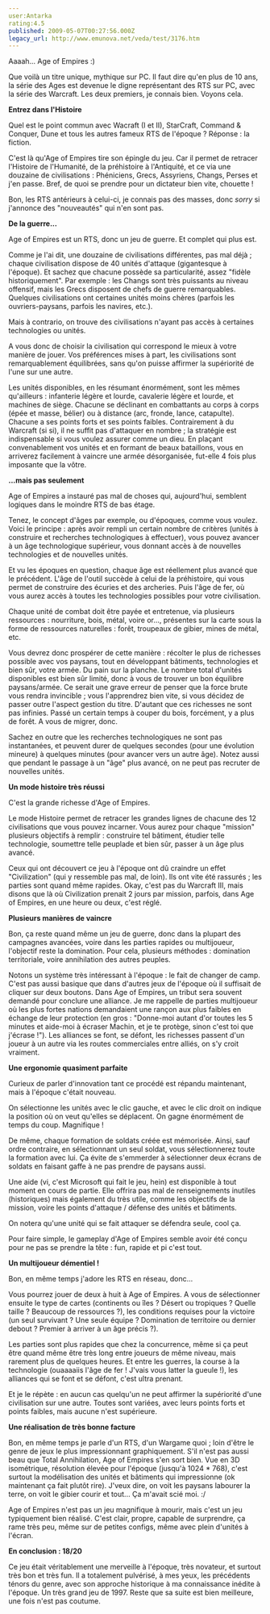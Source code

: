 ```yaml
---
user:Antarka
rating:4.5
published: 2009-05-07T00:27:56.000Z
legacy_url: http://www.emunova.net/veda/test/3176.htm
---
```

Aaaah... Age of Empires :)  

  

Que voilà un titre unique, mythique sur PC. Il faut dire qu'en plus de 10 ans, la série des Ages est devenue le digne représentant des RTS sur PC, avec la série des Warcraft. Les deux premiers, je connais bien. Voyons cela.  

  

**Entrez dans l'Histoire**  

  

Quel est le point commun avec Wacraft (I et II), StarCraft, Command & Conquer, Dune et tous les autres fameux RTS de l'époque ? Réponse : la fiction.  

  

C'est là qu'Age of Empires tire son épingle du jeu. Car il permet de retracer l'Histoire de l'Humanité, de la préhistoire à l'Antiquité, et ce via une douzaine de civilisations : Phéniciens, Grecs, Assyriens, Changs, Perses et j'en passe. Bref, de quoi se prendre pour un dictateur bien vite, chouette !  

  

Bon, les RTS antérieurs à celui-ci, je connais pas des masses, donc _sorry_ si j'annonce des "nouveautés" qui n'en sont pas.  

  

**De la guerre...**  

  

Age of Empires est un RTS, donc un jeu de guerre. Et complet qui plus est.  

  

Comme je l'ai dit, une douzaine de civilisations différentes, pas mal déjà ; chaque civilisation dispose de 40 unités d'attaque (gigantesque à l'époque). Et sachez que chacune possède sa particularité, assez "fidèle historiquement". Par exemple : les Changs sont très puissants au niveau offensif, mais les Grecs disposent de chefs de guerre remarquables. Quelques civilisations ont certaines unités moins chères (parfois les ouvriers-paysans, parfois les navires, etc.).  

  

Mais à contrario, on trouve des civilisations n'ayant pas accès à certaines technologies ou unités.  

  

A vous donc de choisir la civilisation qui correspond le mieux à votre manière de jouer. Vos préférences mises à part, les civilisations sont remarquablement équilibrées, sans qu'on puisse affirmer la supériorité de l'une sur une autre.  

  

Les unités disponibles, en les résumant énormément, sont les mêmes qu'ailleurs : infanterie légère et lourde, cavalerie légère et lourde, et machines de siège. Chacune se déclinant en combattants au corps à corps (épée et masse, bélier) ou à distance (arc, fronde, lance, catapulte). Chacune a ses points forts et ses points faibles. Contrairement à du Warcraft (si si), il ne suffit pas d'attaquer en nombre ; la stratégie est indispensable si vous voulez assurer comme un dieu. En plaçant convenablement vos unités et en formant de beaux bataillons, vous en arriverez facilement à vaincre une armée désorganisée, fut-elle 4 fois plus imposante que la vôtre.  

  

**...mais pas seulement**  

  

Age of Empires a instauré pas mal de choses qui, aujourd'hui, semblent logiques dans le moindre RTS de bas étage.  

  

Tenez, le concept d'âges par exemple, ou d'époques, comme vous voulez. Voici le principe : après avoir rempli un certain nombre de critères (unités à construire et recherches technologiques à effectuer), vous pouvez avancer à un âge technologique supérieur, vous donnant accès à de nouvelles technologies et de nouvelles unités.  

  

Et vu les époques en question, chaque âge est réellement plus avancé que le précédent. L'âge de l'outil succède à celui de la préhistoire, qui vous permet de construire des écuries et des archeries. Puis l'âge de fer, où vous aurez accès à toutes les technologies possibles pour votre civilisation.  

  

Chaque unité de combat doit être payée et entretenue, via plusieurs ressources : nourriture, bois, métal, voire or..., présentes sur la carte sous la forme de ressources naturelles : forêt, troupeaux de gibier, mines de métal, etc.  

  

Vous devrez donc prospérer de cette manière : récolter le plus de richesses possible avec vos paysans, tout en développant bâtiments, technologies et bien sûr, votre armée. Du pain sur la planche. Le nombre total d'unités disponibles est bien sûr limité, donc à vous de trouver un bon équilibre paysans/armée. Ce serait une grave erreur de penser que la force brute vous rendra invincible ; vous l'apprendrez bien vite, si vous décidez de passer outre l'aspect gestion du titre. D'autant que ces richesses ne sont pas infinies. Passé un certain temps à couper du bois, forcément, y a plus de forêt. A vous de migrer, donc.  

  

Sachez en outre que les recherches technologiques ne sont pas instantanées, et peuvent durer de quelques secondes (pour une évolution mineure) à quelques minutes (pour avancer vers un autre âge). Notez aussi que pendant le passage à un "âge" plus avancé, on ne peut pas recruter de nouvelles unités.  

  

**Un mode histoire très réussi**  

  

C'est la grande richesse d'Age of Empires.  

  

Le mode Histoire permet de retracer les grandes lignes de chacune des 12 civilisations que vous pouvez incarner. Vous aurez pour chaque "mission" plusieurs objectifs à remplir : construire tel bâtiment, étudier telle technologie, soumettre telle peuplade et bien sûr, passer à un âge plus avancé.  

  

Ceux qui ont découvert ce jeu à l'époque ont dû craindre un effet "Civilization" (qui y ressemble pas mal, de loin). Ils ont vite été rassurés ; les parties sont quand même rapides. Okay, c'est pas du Warcraft III, mais disons que là où Civilization prenait 2 jours par mission, parfois, dans Age of Empires, en une heure ou deux, c'est réglé.  

  

**Plusieurs manières de vaincre**  

  

Bon, ça reste quand même un jeu de guerre, donc dans la plupart des campagnes avancées, voire dans les parties rapides ou multijoueur, l'objectif reste la domination. Pour cela, plusieurs méthodes : domination territoriale, voire annihilation des autres peuples.  

  

Notons un système très intéressant à l'époque : le fait de changer de camp. C'est pas aussi basique que dans d'autres jeux de l'époque où il suffisait de cliquer sur deux boutons. Dans Age of Empires, un tribut sera souvent demandé pour conclure une alliance. Je me rappelle de parties multijoueur où les plus fortes nations demandaient une rançon aux plus faibles en échange de leur protection (en gros : "Donne-moi autant d'or toutes les 5 minutes et aide-moi à écraser Machin, et je te protège, sinon c'est toi que j'écrase !"). Les alliances se font, se défont, les richesses passent d'un joueur à un autre via les routes commerciales entre alliés, on s'y croit vraiment.  

  

**Une ergonomie quasiment parfaite**  

  

Curieux de parler d'innovation tant ce procédé est répandu maintenant, mais à l'époque c'était nouveau.  

  

On sélectionne les unités avec le clic gauche, et avec le clic droit on indique la position où on veut qu'elles se déplacent. On gagne énormément de temps du coup. Magnifique !  

  

De même, chaque formation de soldats créée est mémorisée. Ainsi, sauf ordre contraire, en sélectionnant un seul soldat, vous sélectionnerez toute la formation avec lui. Ça évite de s'emmerder à sélectionner deux écrans de soldats en faisant gaffe à ne pas prendre de paysans aussi.  

  

Une aide (vi, c'est Microsoft qui fait le jeu, hein) est disponible à tout moment en cours de partie. Elle offrira pas mal de renseignements inutiles (historiques) mais également du très utile, comme les objectifs de la mission, voire les points d'attaque / défense des unités et bâtiments.  

  

On notera qu'une unité qui se fait attaquer se défendra seule, cool ça.  

  

Pour faire simple, le gameplay d'Age of Empires semble avoir été conçu pour ne pas se prendre la tête : fun, rapide et pi c'est tout.  

  

**Un multijoueur démentiel !**  

  

Bon, en même temps j'adore les RTS en réseau, donc...  

  

Vous pourrez jouer de deux à huit à Age of Empires. A vous de sélectionner ensuite le type de cartes (continents ou îles ? Désert ou tropiques ? Quelle taille ? Beaucoup de ressources ?), les conditions requises pour la victoire (un seul survivant ? Une seule équipe ? Domination de territoire ou dernier debout ? Premier à arriver à un âge précis ?).  

  

Les parties sont plus rapides que chez la concurrence, même si ça peut être quand même être très long entre joueurs de même niveau, mais rarement plus de quelques heures. Et entre les guerres, la course à la technologie (ouaaaaiis l'âge de fer ! J'vais vous latter la gueule !), les alliances qui se font et se défont, c'est ultra prenant.  

  

Et je le répète : en aucun cas quelqu'un ne peut affirmer la supériorité d'une civilisation sur une autre. Toutes sont variées, avec leurs points forts et points faibles, mais aucune n'est supérieure.  

  

**Une réalisation de très bonne facture**  

  

Bon, en même temps je parle d'un RTS, d'un Wargame quoi ; loin d'être le genre de jeux le plus impressionnant graphiquement. S'il n'est pas aussi beau que Total Annihilation, Age of Empires s'en sort bien. Vue en 3D isométrique, résolution élevée pour l'époque (jusqu'à 1024 \* 768), c'est surtout la modélisation des unités et bâtiments qui impressionne (ok maintenant ça fait plutôt rire). J'veux dire, on voit les paysans labourer la terre, on voit le gibier courir et tout... Ça m'avait scié moi. :/  

  

Age of Empires n'est pas un jeu magnifique à mourir, mais c'est un jeu typiquement bien réalisé. C'est clair, propre, capable de surprendre, ça rame très peu, même sur de petites configs, même avec plein d'unités à l'écran.  

  

**En conclusion : 18/20**  

  

Ce jeu était véritablement une merveille à l'époque, très novateur, et surtout très bon et très fun. Il a totalement pulvérisé, à mes yeux, les précédents ténors du genre, avec son approche historique à ma connaissance inédite à l'époque. Un très grand jeu de 1997\. Reste que sa suite est bien meilleure, une fois n'est pas coutume.